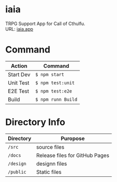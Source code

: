 # iaia
TRPG Support App for Call of Cthulfu.  
URL: [iaia.app](http://iaia.app/)

# Command
Action | Command
--|--
Start Dev | `$ npm start`
Unit Test | `$ npm test:unit`
E2E Test | `$ npm test:e2e`
Build | `$ npm runn Build`

# Directory Info
Directory | Puropose
--|--
`/src` | source files
`/docs` | Release files for GitHub Pages 
`/design` | designn files
`/public` | Static files
